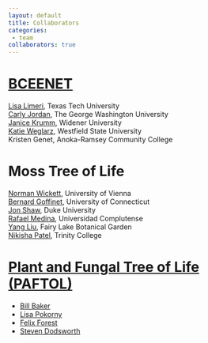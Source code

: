 ```yaml
---
layout: default
title: Collaborators
categories:
 - team
collaborators: true
---
```


# [BCEENET](https://bceenetwork.org/) 
[Lisa Limeri](https://sites.google.com/view/limerilab), Texas Tech University<br>
[Carly Jordan](https://biology.columbian.gwu.edu/carly-jordan), The George Washington University<br>
[Janice Krumm](https://www.widener.edu/about/faculty-directory/janice-l-krumm), Widener University<br>
[Katie Weglarz](https://www.westfield.ma.edu/people/kathryn-weglarz), Westfield State University<br>
Kristen Genet, Anoka-Ramsey Community College


# Moss Tree of Life
[Norman Wickett](https://www.univie.ac.at/en/research/research-overview/neue-professuren-ab-2020/detailansicht-en/artikel/norman-wickett-professur-fuer-systematic-and-evolutionary-botany/), University of Vienna<br>
[Bernard Goffinet](http://bryology.uconn.edu/), University of Connecticut<br>
[Jon Shaw](https://sites.duke.edu/bryology/), Duke University<br>
[Rafael Medina](http://www.rafamedina.com/), Universidad Complutense<br>
[Yang Liu](https://sites.google.com/site/yangliubryo/), Fairy Lake Botanical Garden<br>
[Nikisha Patel](https://internet3.trincoll.edu/facProfiles/Default.aspx?fid=1480972), Trinity College 



# [Plant and Fungal Tree of Life (PAFTOL)](https://www.kew.org/science/who-we-are-and-what-we-do/strategic-outputs-2020/plant-and-fungal-trees-life)

* [Bill Baker](https://www.kew.org/science/who-we-are-and-what-we-do/people/william-j-bill-baker)
* [Lisa Pokorny](https://www.researchgate.net/profile/Lisa_Pokorny)
* [Felix Forest](https://www.kew.org/science/who-we-are-and-what-we-do/people/felix-forest)
* [Steven Dodsworth](https://www.researchgate.net/profile/Steven_Dodsworth)






